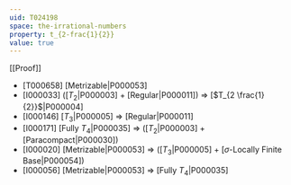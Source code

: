 ```yaml
---
uid: T024198
space: the-irrational-numbers
property: t_{2-frac{1}{2}}
value: true
---
```

[[Proof]]

* [T000658] [Metrizable|P000053]
* [I000033] ([$T_2$|P000003] + [Regular|P000011]) => [$T_{2 \frac{1}{2}}$|P000004]
* [I000146] [$T_3$|P000005] => [Regular|P000011]
* [I000171] [Fully $T_4$|P000035] => ([$T_2$|P000003] + [Paracompact|P000030])
* [I000020] [Metrizable|P000053] => ([$T_3$|P000005] + [$\sigma$-Locally Finite Base|P000054])
* [I000056] [Metrizable|P000053] => [Fully $T_4$|P000035]


